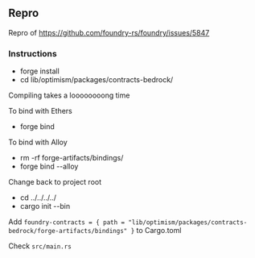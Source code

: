 ## Repro

Repro of https://github.com/foundry-rs/foundry/issues/5847

### Instructions

- forge install
- cd lib/optimism/packages/contracts-bedrock/

Compiling takes a loooooooong time

To bind with Ethers

- forge bind

To bind with Alloy

- rm -rf forge-artifacts/bindings/
- forge bind --alloy

Change back to project root

- cd ../../../../
- cargo init --bin

Add `foundry-contracts = { path = "lib/optimism/packages/contracts-bedrock/forge-artifacts/bindings" }` to Cargo.toml

Check `src/main.rs`
